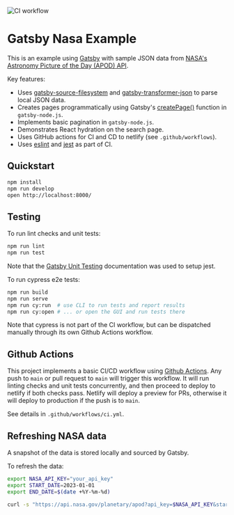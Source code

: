 ![CI workflow](https://github.com/cscie114/gatsby-nasa-ci/actions/workflows/ci.yml/badge.svg?branch=main)

# Gatsby Nasa Example

This is an example using [Gatsby](https://www.gatsbyjs.com/) with sample JSON data from [NASA's Astronomy Picture of the Day (APOD) API](https://api.nasa.gov/).

Key features:
- Uses [gatsby-source-filesystem](https://www.gatsbyjs.com/plugins/gatsby-source-filesystem/) and [gatsby-transformer-json](https://www.gatsbyjs.com/plugins/gatsby-transformer-json/) to parse local JSON data.
- Creates pages programmatically using Gatsby's [createPage()](https://www.gatsbyjs.com/docs/reference/config-files/actions/#createPage) function in `gatsby-node.js`.
- Implements basic pagination in `gatsby-node.js`.
- Demonstrates React hydration on the search page.
- Uses GitHub actions for CI and CD to netlify (see `.github/workflows`).
- Uses [eslint](https://eslint.org/) and [jest](https://jestjs.io/) as part of CI.

## Quickstart

```sh
npm install
npm run develop
open http://localhost:8000/
```

## Testing

To run lint checks and unit tests:

```sh
npm run lint
npm run test
```

Note that the [Gatsby Unit Testing](https://www.gatsbyjs.com/docs/how-to/testing/unit-testing/) documentation was used to setup jest.

To run cypress e2e tests:

```sh
npm run build
npm run serve
npm run cy:run  # use CLI to run tests and report results
npm run cy:open # ... or open the GUI and run tests there
```

Note that cypress is not part of the CI workflow, but can be dispatched manually through its own Github Actions workflow.

## Github Actions

This project implements a basic CI/CD workflow using [Github Actions](https://docs.github.com/en/actions/automating-builds-and-tests/building-and-testing-nodejs). Any push to `main` or pull request to `main` will trigger this workflow. It will run linting checks and unit tests concurrently, and then proceed to deploy to netlify if both checks pass. Netlify will deploy a preview for PRs, otherwise it will deploy to production if the push is to `main`.

See details in `.github/workflows/ci.yml`.

## Refreshing NASA data

A snapshot of the data is stored locally and sourced by Gatsby. 

To refresh the data:

```sh
export NASA_API_KEY="your_api_key"
export START_DATE=2023-01-01
export END_DATE=$(date +%Y-%m-%d)

curl -s "https://api.nasa.gov/planetary/apod?api_key=$NASA_API_KEY&start_date=$START_DATE&end_date=$END_DATE" | python3 -m json.tool >data/nasa.json
```

